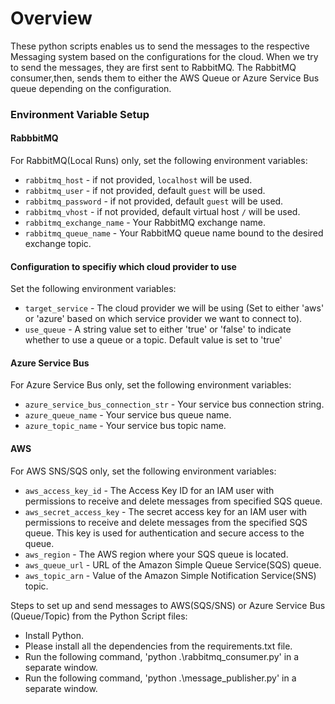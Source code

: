 # Overview
These python scripts enables us to send the messages to the respective Messaging system based on the configurations for the cloud. When we try to send the messages, they are first sent to RabbitMQ. The RabbitMQ consumer,then, sends them to either the AWS Queue or Azure Service Bus queue depending on the configuration. 

### Environment Variable Setup
#### RabbbitMQ
For RabbitMQ(Local Runs) only,  set the following environment variables:
- `rabbitmq_host` - if not provided, `localhost` will be used.
- `rabbitmq_user` - if not provided, default `guest` will be used.
- `rabbitmq_password` - if not provided, default `guest` will be used.
- `rabbitmq_vhost` - if not provided, default virtual host `/` will be used.
- `rabbitmq_exchange_name` - Your RabbitMQ exchange name.
- `rabbitmq_queue_name` - Your RabbitMQ queue name bound to the desired exchange topic.

#### Configuration to specifiy which cloud provider to use
Set the following environment variables:
- `target_service` - The cloud provider we will be using (Set to either 'aws' or 'azure' based on which service provider we want to connect to).
- `use_queue` - A string value set to either 'true' or 'false' to indicate whether to use a queue or a topic. Default value is set to 'true'

#### Azure Service Bus
For Azure Service Bus only, set the following environment variables:
- `azure_service_bus_connection_str` - Your service bus connection string.
- `azure_queue_name` - Your service bus queue name.
- `azure_topic_name` - Your service bus topic name.
  
#### AWS 
For AWS SNS/SQS only, set the following environment variables:
- `aws_access_key_id` - The Access Key ID for an IAM user with permissions to receive and delete messages from specified SQS queue.
- `aws_secret_access_key` - The secret access key for an IAM user with permissions to receive and delete messages from the specified SQS queue. This key is used for authentication and secure access to the queue.
- `aws_region` - The AWS region where your SQS queue is located.
- `aws_queue_url` - URL of the Amazon Simple Queue Service(SQS) queue.
- `aws_topic_arn` - Value of the Amazon Simple Notification Service(SNS) topic.

Steps to set up and send messages to AWS(SQS/SNS) or Azure Service Bus (Queue/Topic) from the Python Script files:
- Install Python.
- Please install all the dependencies from the requirements.txt file.
- Run the following command, 'python .\rabbitmq_consumer.py' in a separate window.
- Run the following command, 'python .\message_publisher.py' in a separate window.
